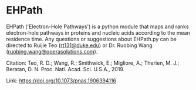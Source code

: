 # EHPath
EHPath ('Electron-Hole Pathways') is a python module that maps and ranks electron-hole pathways in proteins and nucleic acids according to the mean residence time. Any questions or suggestions about EHPath.py can be directed to Ruijie Teo (rt131@duke.edu) or Dr. Ruobing Wang (ruobing.wang@operasolutions.com).

Citation: Teo, R. D.; Wang, R.; Smithwick, E.; Migliore, A.; Therien, M. J.; Beratan, D. N. Proc. Natl. Acad. Sci. U.S.A., 2019. 

Link: https://doi.org/10.1073/pnas.1906394116
